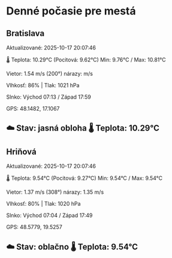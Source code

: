 ﻿# Denné počasie pre mestá

## Bratislava
Aktualizované: 2025-10-17 20:07:46

🌡️ Teplota: 10.29°C 
(Pocitová: 9.62°C)
Min: 9.76°C / Max: 10.81°C

Vietor: 1.54 m/s    (200°) 
nárazy:  m/s

Vlhkosť: 86% | Tlak: 1021 hPa

Slnko: Východ 07:13 / Západ 17:59

GPS: 48.1482, 17.1067

☁️ Stav: jasná obloha        🌡️ Teplota: 10.29°C
---

## Hriňová
Aktualizované: 2025-10-17 20:07:46

🌡️ Teplota: 9.54°C 
(Pocitová: 9.27°C)
Min: 9.54°C / Max: 9.54°C

Vietor: 1.37 m/s (308°)
nárazy: 1.35 m/s

Vlhkosť: 80% | Tlak: 1020 hPa

Slnko: Východ 07:04 / Západ 17:49

GPS: 48.5779, 19.5257

☁️ Stav: oblačno        🌡️ Teplota: 9.54°C
---
